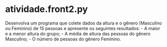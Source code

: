 # atividade.front2.py
Desenvolva um programa que colete dados da altura e o gênero (Masculino ou Feminino) de 15 pessoas e apresente os seguintes resultados:  - A maior e a menor altura do grupo; - A média de altura das pessoas do gênero Masculino; - O número de pessoas do gênero Feminino.
